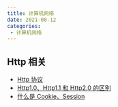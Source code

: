 ```yaml
---
title: 计算机网络
date: 2021-08-12
categories:
 - 计算机网络
---
```


## Http 相关
* [Http 协议](http/HttpProtocol.md)
* [Http1.0、Http1.1 和 Http2.0 的区别](./http/httpVersionDiff.md)
* [什么是 Cookie、Session](http/CookieAndSession.md)

